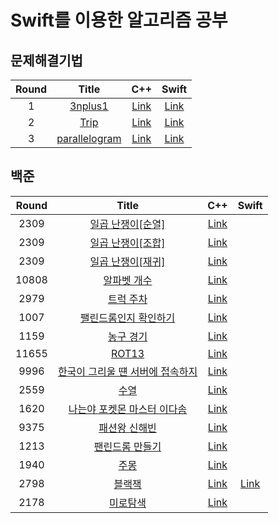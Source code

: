 # Swift를 이용한 알고리즘 공부 

## 문제해결기법
| Round | Title                                                                | C++                                                                                          | Swift                               |
|:-----:|:--------------------------------------------------------------------:|:-------------------------------------------------------------------------------------------------:|:--------------:|
| 1 | [3nplus1](https://github.com/indextrown/Algorithm/blob/main/문제해결기법/3n%2B1/assignDoc1.pdf)                     | [Link](https://github.com/indextrown/Algorithm/blob/main/문제해결기법/3n%2B1/3nplus1.cpp)  | [Link](https://github.com/indextrown/Algorithm/blob/main/문제해결기법/3n%2B1/3nplus1.swift)  |
| 2 | [Trip](https://github.com/indextrown/Algorithm/blob/main/문제해결기법/Trip/assignDoc2.pdf)                     | [Link](https://github.com/indextrown/Algorithm/blob/main/문제해결기법/Trip/Trip.cpp)  | [Link](https://github.com/indextrown/Algorithm/blob/main/문제해결기법/Trip/Trip.swift)  |
| 3 | [parallelogram](https://github.com/indextrown/Algorithm/blob/main/문제해결기법/Parallelogram/assignDoc9.pdf)                     | [Link](https://github.com/indextrown/Algorithm/blob/main/문제해결기법/Parallelogram/Parallelogram.cpp)  | [Link](https://github.com/indextrown/Algorithm/blob/main/문제해결기법/Parallelogram/Parallelogram.swift)  |


## 백준

| Round | Title                                                                | C++                                                                                          | Swift                               |
|:-----:|:--------------------------------------------------------------------:|:-------------------------------------------------------------------------------------------------:|:--------------:|
| 2309  | [일곱 난쟁이[순열]](https://www.acmicpc.net/problem/2309)                           | [Link](https://github.com/indextrown/Algorithm_cpp/blob/master/코딩테스트/백준유형/순열조합/2309_순열.cpp)  |
| 2309  | [일곱 난쟁이[조합]](https://www.acmicpc.net/problem/2309)                           | [Link](https://github.com/indextrown/algorithm/blob/master/코딩테스트/백준유형/순열조합/2309_조합.cpp)  |
| 2309  | [일곱 난쟁이[재귀]](https://www.acmicpc.net/problem/2309)                           | [Link](https://github.com/indextrown/Algorithm_cpp/blob/master/코딩테스트/백준유형/순열조합/2309_재귀.cpp)  |
| 10808 | [알파벳 개수](https://www.acmicpc.net/problem/10808)                               | [Link](https://github.com/indextrown/Algorithm_cpp/blob/master/코딩테스트/백준유형/문자열/10808.cpp)  |
| 2979  | [트럭 주차](https://www.acmicpc.net/problem/2979)                                 | [Link](https://github.com/indextrown/Algorithm_cpp/blob/master/코딩테스트/백준유형/시뮬레이션/2979.cpp)  |
| 1007  | [팰린드롬인지 확인하기](https://www.acmicpc.net/problem/10988)                        | [Link](https://github.com/indextrown/Algorithm_cpp/blob/master/코딩테스트/백준유형/문자열/10988.cpp)  |
| 1159  | [농구 경기](https://www.acmicpc.net/problem/1159)                                 | [Link](https://github.com/indextrown/Algorithm_cpp/blob/master/코딩테스트/백준유형/문자열/1159.cpp)  |
| 11655 | [ROT13](https://www.acmicpc.net/problem/11655)                                 | [Link](https://github.com/indextrown/Algorithm_cpp/blob/master/코딩테스트/백준유형/문자열/11655.cpp)  |
| 9996 | [한국이 그리울 떈 서버에 접속하지](https://www.acmicpc.net/problem/9996)                | [Link](https://github.com/indextrown/Algorithm_cpp/blob/master/코딩테스트/백준유형/문자열/9996_1.cpp)  |
| 2559 | [수열](https://www.acmicpc.net/problem/2559)                                 | [Link](https://github.com/indextrown/Algorithm_cpp/blob/master/코딩테스트/백준유형/누적합/2559_백준.cpp)  |
| 1620 | [나는야 포켓몬 마스터 이다솜](https://www.acmicpc.net/problem/1620)                     | [Link](https://github.com/indextrown/Algorithm_cpp/blob/master/코딩테스트/백준유형/문자열/1620_1.cpp)  |
| 9375 | [패션왕 신해빈](https://www.acmicpc.net/problem/9375)                     | [Link](https://github.com/indextrown/Algorithm_cpp/blob/master/코딩테스트/백준유형/문자열/9375_1.cpp)  |
| 1213 | [팬린드롬 만들기](https://www.acmicpc.net/problem/1213)                     | [Link](https://github.com/indextrown/Algorithm_cpp/blob/master/코딩테스트/백준유형/문자열/1213.cpp)  |
| 1940 | [주몽](https://www.acmicpc.net/problem/1940)                     | [Link](https://github.com/indextrown/Algorithm_cpp/blob/master/코딩테스트/백준유형/순열조합/1940.cpp)  |
| 2798 | [블랙잭](https://www.acmicpc.net/problem/2798)                     | [Link](https://github.com/indextrown/Algorithm_cpp/blob/master/코딩테스트/백준유형/순열조합/2798_조합.cpp)  | [Link](https://github.com/indextrown/Algorithm_cpp/blob/master/코딩테스트/백준유형/순열조합/2798_조합.swift)  |
| 2178 | [미로탐색](https://www.acmicpc.net/problem/2178)                     | [Link](https://github.com/indextrown/Algorithm_cpp/blob/master/코딩테스트/백준유형/BFS/2178.cpp)  |

